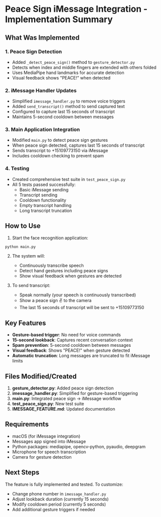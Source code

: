 # Peace Sign iMessage Integration - Implementation Summary

## What Was Implemented

### 1. Peace Sign Detection
- Added `_detect_peace_sign()` method to `gesture_detector.py`
- Detects when index and middle fingers are extended with others folded
- Uses MediaPipe hand landmarks for accurate detection
- Visual feedback shows "PEACE!" when detected

### 2. iMessage Handler Updates
- Simplified `imessage_handler.py` to remove voice triggers
- Added `send_transcript()` method to send captured text
- Configured to capture last 15 seconds of transcript
- Maintains 5-second cooldown between messages

### 3. Main Application Integration
- Modified `main.py` to detect peace sign gestures
- When peace sign detected, captures last 15 seconds of transcript
- Sends transcript to +15109773150 via iMessage
- Includes cooldown checking to prevent spam

### 4. Testing
- Created comprehensive test suite in `test_peace_sign.py`
- All 5 tests passed successfully:
  - Basic iMessage sending
  - Transcript sending
  - Cooldown functionality
  - Empty transcript handling
  - Long transcript truncation

## How to Use

1. Start the face recognition application:
```bash
python main.py
```

2. The system will:
   - Continuously transcribe speech
   - Detect hand gestures including peace signs
   - Show visual feedback when gestures are detected

3. To send transcript:
   - Speak normally (your speech is continuously transcribed)
   - Show a peace sign ✌️ to the camera
   - The last 15 seconds of transcript will be sent to +15109773150

## Key Features

- **Gesture-based trigger**: No need for voice commands
- **15-second lookback**: Captures recent conversation context
- **Spam prevention**: 5-second cooldown between messages
- **Visual feedback**: Shows "PEACE!" when gesture detected
- **Automatic truncation**: Long messages are truncated to fit iMessage limits

## Files Modified/Created

1. **gesture_detector.py**: Added peace sign detection
2. **imessage_handler.py**: Simplified for gesture-based triggering
3. **main.py**: Integrated peace sign → iMessage workflow
4. **test_peace_sign.py**: New test suite
5. **IMESSAGE_FEATURE.md**: Updated documentation

## Requirements

- macOS (for iMessage integration)
- Messages app signed into iMessage
- Python packages: mediapipe, opencv-python, pyaudio, deepgram
- Microphone for speech transcription
- Camera for gesture detection

## Next Steps

The feature is fully implemented and tested. To customize:
- Change phone number in `imessage_handler.py`
- Adjust lookback duration (currently 15 seconds)
- Modify cooldown period (currently 5 seconds)
- Add additional gesture triggers if needed